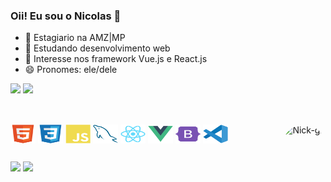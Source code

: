 ### Oii! Eu sou o Nicolas 👋

- 💼 Estagiario na AMZ|MP
- 🌱 Estudando desenvolvimento web
- 👀 Interesse nos framework Vue.js e React.js
- 😄 Pronomes: ele/dele


<div>
  <img height="180em" src="https://github-readme-stats.vercel.app/api?username=nicolas-nk&show_icons=true&theme=dark&include_all_commits=true&count_private=true"/>
  <img height="180em" src="https://github-readme-stats.vercel.app/api/top-langs/?username=nicolas-nk&layout=compact&langs_count=7&theme=dark"/>
</div>
  
  ##
  
<div style="display: inline_block"><br>
  <img align="center" alt="Nick-HTML" height="30" width="40" src="https://raw.githubusercontent.com/devicons/devicon/master/icons/html5/html5-original.svg">
  <img align="center" alt="Nick-CSS" height="30" width="40" src="https://raw.githubusercontent.com/devicons/devicon/master/icons/css3/css3-original.svg">
  <img align="center" alt="Nick-Js" height="30" width="40" src="https://raw.githubusercontent.com/devicons/devicon/master/icons/javascript/javascript-plain.svg">
  <img align="center" alt="Nick-Mysql" height="30" width="40" src="https://raw.githubusercontent.com/devicons/devicon/master/icons/mysql/mysql-original.svg">
  <img align="center" alt="Nick-React" height="30" width="40" src="https://raw.githubusercontent.com/devicons/devicon/master/icons/react/react-original.svg">
  <img align="center" alt="Nick-Vue" height="30" width="40" src="https://raw.githubusercontent.com/devicons/devicon/master/icons/vuejs/vuejs-original.svg">
  <img align="center" alt="Nick-Bootstrap" height="30" width="40" src="https://raw.githubusercontent.com/devicons/devicon/master/icons/bootstrap/bootstrap-plain.svg">
  <img align="center" alt="Nick-Vscode" height="30" width="40" src="https://raw.githubusercontent.com/devicons/devicon/master/icons/vscode/vscode-original.svg">
  <img align="right" alt="Nick-gif" height="150" style="border-radius:50px;" src="https://cdn.discordapp.com/attachments/884923072463921182/909484554744627290/Nick.gif">
</div>
  
  ##
  
<div> 
  <a href = "mailto:nicolas0102messias@gmail.com"><img src="https://img.shields.io/badge/Gmail-D14836?style=for-the-badge&logo=gmail&logoColor=white" target="_blank"></a>
  <a href="https://www.linkedin.com/in/nicolas-messias/" target="_blank"><img src="https://img.shields.io/badge/LinkedIn-0077B5?style=for-the-badge&logo=linkedin&logoColor=white" target="_blank"></a> 
</div>
